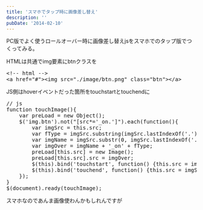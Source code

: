```yaml
---
title: 'スマホでタップ時に画像差し替え'
description: ''
pubDate: '2014-02-10'
---
```


<p>PC版でよく使うロールオーバー時に画像差し替えjsをスマホでのタップ版でつくってみる。</p>
<p>HTMLは共通でimg要素にbtnクラスを</p>
<pre class="brush: xml; title: ; notranslate" title="">&lt;!-- html --&gt;
&lt;a href="#"&gt;&lt;img src="./image/btn.png" class="btn"&gt;&lt;/a&gt;
</pre>
<p>JS側はhoverイベントだった箇所をtouchstartとtouchendに</p>
<pre class="brush: jscript; title: ; notranslate" title="">// js
function touchImage(){
	var preLoad = new Object();
	$('img.btn').not("[src*='_on.']").each(function(){
		var imgSrc = this.src;
		var fType = imgSrc.substring(imgSrc.lastIndexOf('.'));
		var imgName = imgSrc.substr(0, imgSrc.lastIndexOf('.'));
		var imgOver = imgName + '_on' + fType;
		preLoad[this.src] = new Image();
		preLoad[this.src].src = imgOver;
		$(this).bind('touchstart', function() {this.src = imgOver;});
		$(this).bind('touchend', function() {this.src = imgSrc;});
	});
}
$(document).ready(touchImage);
</pre>
<p>スマホなのであんま画像使わんかもしれんですが</p>
